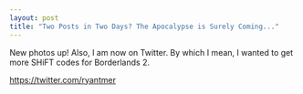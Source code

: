 ```yaml
---
layout: post
title: "Two Posts in Two Days? The Apocalypse is Surely Coming..."
---
```


New photos up! Also, I am now on Twitter. By which I mean, I wanted to get more SHiFT codes for Borderlands 2.

https://twitter.com/ryantmer
